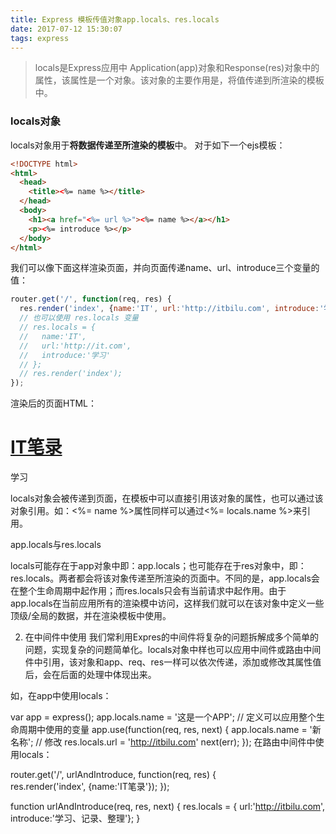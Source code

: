 ```yaml
---
title: Express 模板传值对象app.locals、res.locals
date: 2017-07-12 15:30:07
tags: express
---
```

>locals是Express应用中 Application(app)对象和Response(res)对象中的属性，该属性是一个对象。该对象的主要作用是，将值传递到所渲染的模板中。

### locals对象
locals对象用于**将数据传递至所渲染的模板**中。
对于如下一个ejs模板：
```html
<!DOCTYPE html>
<html>
  <head>
    <title><%= name %></title>
  </head>
  <body>
    <h1><a href="<%= url %>"><%= name %></a></h1>
    <p><%= introduce %></p>
  </body>
</html>
```

我们可以像下面这样渲染页面，并向页面传递name、url、introduce三个变量的值：
```js
router.get('/', function(req, res) {  
  res.render('index', {name:'IT', url:'http://itbilu.com', introduce:'学习'});
  // 也可以使用 res.locals 变量
  // res.locals = {
  //   name:'IT', 
  //   url:'http://it.com', 
  //   introduce:'学习'
  // };
  // res.render('index');
});
```

渲染后的页面HTML：

<!DOCTYPE html>
<html>
  <head>
    <title><IT></title>
  </head>
  <body>
    <h1><a href="http://itbil.com">IT笔录</a></h1>
    <p>学习</p>
  </body>
</html>
locals对象会被传递到页面，在模板中可以直接引用该对象的属性，也可以通过该对象引用。如：<%= name %>属性同样可以通过<%= locals.name %>来引用。

app.locals与res.locals

locals可能存在于app对象中即：app.locals；也可能存在于res对象中，即：res.locals。两者都会将该对象传递至所渲染的页面中。不同的是，app.locals会在整个生命周期中起作用；而res.locals只会有当前请求中起作用。由于app.locals在当前应用所有的渲染模中访问，这样我们就可以在该对象中定义一些顶级/全局的数据，并在渲染模板中使用。



2. 在中间件中使用
我们常利用Expres的中间件将复杂的问题拆解成多个简单的问题，实现复杂的问题简单化。locals对象中样也可以应用中间件或路由中间件中引用，该对象和app、req、res一样可以依次传递，添加或修改其属性值后，会在后面的处理中体现出来。

如，在app中使用locals：

var app = express();
app.locals.name = '这是一个APP'; // 定义可以应用整个生命周期中使用的变量
app.use(function(req, res, next) {
  app.locals.name = '新名称'; // 修改
  res.locals.url = 'http://itbilu.com'
  next(err);
});
在路由中间件中使用locals：

router.get('/', urlAndIntroduce, function(req, res) {  
  res.render('index', {name:'IT笔录'});
});

function urlAndIntroduce(req, res, next) {
  res.locals = { url:'http://itbilu.com', introduce:'学习、记录、整理'};
}  
